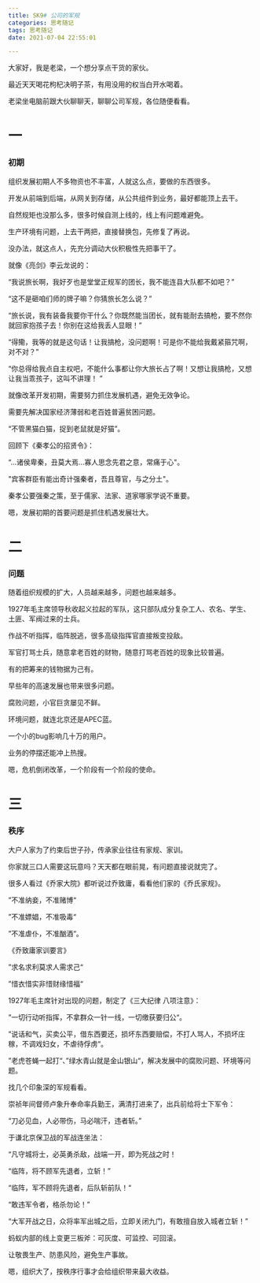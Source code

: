 ```yaml
---
title: SK9# 公司的军规
categories: 思考随记
tags: 思考随记
date: 2021-07-04 22:55:01

---
```




大家好，我是老梁，一个想分享点干货的家伙。



最近天天喝花枸杞决明子茶，有用没用的权当白开水喝着。



老梁坐电脑前跟大伙聊聊天，聊聊公司军规，各位随便看看。



# 一

### 初期



组织发展初期人不多物资也不丰富，人就这么点，要做的东西很多。



开发从前端到后端，从网关到存储，从公共组件到业务，最好都能顶上去干。



自然规矩也没那么多，很多时候自测上线的，线上有问题难避免。



生产环境有问题，上去干两把，直接替换包，先修复了再说。



没办法，就这点人，先充分调动大伙积极性先把事干了。



就像《亮剑》李云龙说的：



“我说旅长啊，我好歹也是堂堂正规军的团长，我不能连县大队都不如吧？”



“这不是砸咱们师的牌子嘛？你猜旅长怎么说？”



“旅长说，我有装备我要你干什么？你既然能当团长，就有能耐去搞枪，要不然你就回家抱孩子去！你别在这给我丢人显眼！”



“得鳓，我等的就是这句话！让我搞枪，没问题啊！可是你不能给我戴紧箍咒啊，对不对？”



“你总得给我点自主权吧，不能什么事都让你大旅长占了啊！又想让我搞枪，又想让我当乖孩子，这叫不讲理！ ”



就像改革开发初期，需要努力抓住发展机遇，避免无效争论。



需要先解决国家经济薄弱和老百姓普遍贫困问题。



 “不管黑猫白猫，捉到老鼠就是好猫”。



回顾下《秦孝公的招贤令》：



“...诸侯卑秦，丑莫大焉...寡人思念先君之意，常痛于心"。



"宾客群臣有能出奇计强秦者，吾且尊官，与之分土"。



秦孝公要强秦之策，至于儒家、法家、道家哪家学说不重要。



嗯，发展初期的首要问题是抓住机遇发展壮大。



<!--more-->



# 二

### 问题



随着组织规模的扩大，人员越来越多，问题也越来越多。



1927年毛主席领导秋收起义拉起的军队，这只部队成分复杂工人、农名、学生、土匪、军阀过来的士兵。



作战不听指挥，临阵脱逃，很多高级指挥官直接叛变投敌。



军官打骂士兵，随意拿老百姓的财物，随意打骂老百姓的现象比较普遍。



有的把筹来的钱物据为己有。



早些年的高速发展也带来很多问题。



腐败问题，小官巨贪屡见不鲜。



环境问题，就连北京还是APEC蓝。



一个小的bug影响几十万的用户。



业务的停摆还能冲上热搜。



嗯，危机倒闭改革，一个阶段有一个阶段的使命。



# 三

### 秩序



大户人家为了约束后世子孙，传承家业往往有家规、家训。	



你家就三口人需要这玩意吗？天天都在眼前晃，有问题直接说就完了。



很多人看过《乔家大院》都听说过乔致庸，看看他们家的《乔氏家规》。

”不准纳妾，不准赌博“

”不准嫖娼，不准吸毒“

”不准虐仆，不准酗酒“。



《乔致庸家训要言》

”求名求利莫求人需求己“

”惜衣惜实非惜财缘惜福“



1927年毛主席针对出现的问题，制定了《三大纪律 八项注意》：



”一切行动听指挥，不拿群众一针一线，一切缴获要归公“。



”说话和气，买卖公平，借东西要还，损坏东西要赔偿，不打人骂人，不损坏庄稼，不调戏妇女，不虐待俘虏“。



”老虎苍蝇一起打“、”绿水青山就是金山银山“，解决发展中的腐败问题、环境等问题。



找几个印象深的军规看看。



崇祯年间督师卢象升奉命率兵勤王，满清打进来了，出兵前给将士下军令：



“刀必见血，人必带伤，马必喘汗，违者斩。”



于谦北京保卫战的军战连坐法：



“凡守城将士，必英勇杀敌，战端一开，即为死战之时！



“临阵，将不顾军先退者，立斩！”



“临阵，军不顾将先退者，后队斩前队！“



“敢违军令者，格杀勿论！”



“大军开战之日，众将率军出城之后，立即关闭九门，有敢擅自放入城者立斩！”



蚂蚁内部的线上变更三板斧：可灰度、可监控、可回滚。



让敬畏生产、防患风险，避免生产事故。



嗯，组织大了，按秩序行事才会给组织带来最大收益。